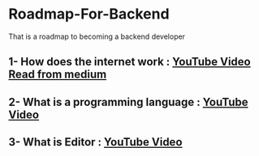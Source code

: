 # Roadmap-For-Backend
That is a roadmap to becoming a backend developer

## 1- How does the internet work : [YouTube Video](https://www.youtube.com/watch?v=x3c1ih2NJEg) [Read from medium](https://user3141592.medium.com/how-does-the-internet-work-edc2e22e7eb8)

## 2- What is a programming language : [YouTube Video](https://www.youtube.com/watch?v=EGQh5SZctaE)

## 3- What is Editor : [YouTube Video](https://www.youtube.com/watch?v=EQ5Rc4DFp4M)


